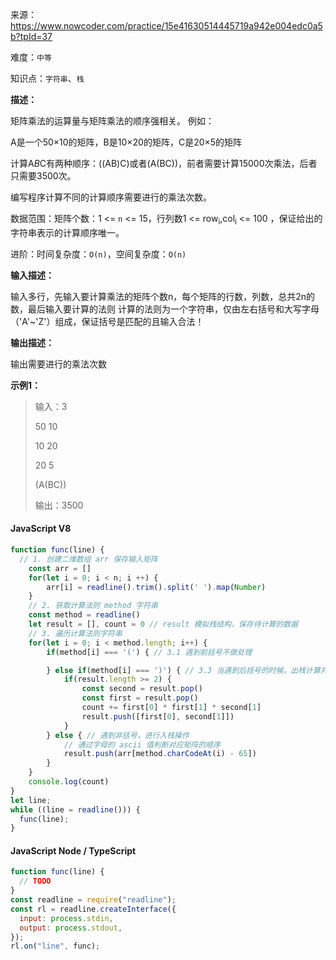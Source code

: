 来源：<https://www.nowcoder.com/practice/15e41630514445719a942e004edc0a5b?tpId=37>

难度：`中等`

知识点：`字符串`、`栈`

**描述：**

矩阵乘法的运算量与矩阵乘法的顺序强相关。
例如：

A是一个50×10的矩阵，B是10×20的矩阵，C是20×5的矩阵

计算A*B*C有两种顺序：((AB)C)或者(A(BC))，前者需要计算15000次乘法，后者只需要3500次。

编写程序计算不同的计算顺序需要进行的乘法次数。

数据范围：矩阵个数：1 <= `n` <= 15，行列数1 <= row<sub>i</sub>,col<sub>i</sub> <= 100 ，保证给出的字符串表示的计算顺序唯一。

进阶：时间复杂度：`O(n)`，空间复杂度：`O(n)`

**输入描述：**

输入多行，先输入要计算乘法的矩阵个数n，每个矩阵的行数，列数，总共2n的数，最后输入要计算的法则
计算的法则为一个字符串，仅由左右括号和大写字母（'A'~'Z'）组成，保证括号是匹配的且输入合法！

**输出描述：**

输出需要进行的乘法次数

**示例1：**

> 输入：3
>
> 50 10
>
> 10 20
>
> 20 5
>
> (A(BC))
>
> 输出：3500

<!-- tabs:start -->

#### **JavaScript V8**

```javascript
function func(line) {
  // 1. 创建二维数组 arr 保存输入矩阵
    const arr = []
    for(let i = 0; i < n; i ++) {
        arr[i] = readline().trim().split(' ').map(Number)
    }
    // 2. 获取计算法则 method 字符串
    const method = readline()
    let result = [], count = 0 // result 模拟栈结构，保存待计算的数据
    // 3. 遍历计算法则字符串
    for(let i = 0; i < method.length; i++) {
        if(method[i] === '(') { // 3.1 遇到前括号不做处理

        } else if(method[i] === ')') { // 3.3 当遇到后括号的时候，出栈计算并将结果重新入栈
            if(result.length >= 2) {
                const second = result.pop()
                const first = result.pop()
                count += first[0] * first[1] * second[1]
                result.push([first[0], second[1]])
            }
        } else { // 遇到非括号，进行入栈操作
            // 通过字母的 ascii 值判断对应矩阵的顺序
            result.push(arr[method.charCodeAt(i) - 65])
        }
    }
    console.log(count)
}
let line;
while ((line = readline())) {
  func(line);
}
```

#### **JavaScript Node / TypeScript**

```javascript
function func(line) {
  // TODO
}
const readline = require("readline");
const rl = readline.createInterface({
  input: process.stdin,
  output: process.stdout,
});
rl.on("line", func);
```

<!-- tabs:end -->
